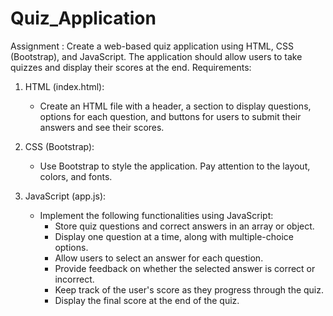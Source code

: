 # Quiz_Application
Assignment : Create a web-based quiz application using HTML, CSS (Bootstrap), and JavaScript. The application should allow users to take quizzes and display their scores at the end.
Requirements:
1. HTML (index.html):
   - Create an HTML file with a header, a section to display questions, options for each question, and buttons for users to submit their answers and see their scores.

2. CSS (Bootstrap):
   - Use Bootstrap to style the application. Pay attention to the layout, colors, and fonts.

3. JavaScript (app.js):
   - Implement the following functionalities using JavaScript:
     - Store quiz questions and correct answers in an array or object.
     - Display one question at a time, along with multiple-choice options.
     - Allow users to select an answer for each question.
     - Provide feedback on whether the selected answer is correct or incorrect.
     - Keep track of the user's score as they progress through the quiz.
     - Display the final score at the end of the quiz.

